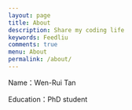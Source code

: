 ```yaml
---
layout: page
title: About
description: Share my coding life
keywords: Feedliu
comments: true
menu: About
permalink: /about/
---
```


Name：Wen-Rui Tan

Education：PhD student
